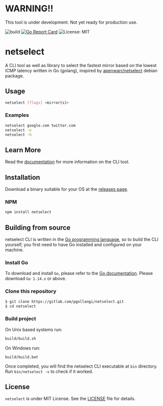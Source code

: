 # WARNING!!

This tool is under development. Not yet ready for production use.

![build](https://github.com/pgollangi/netselect-go/workflows/build/badge.svg?branch=master)
[![Go Report Card](https://goreportcard.com/badge/github.com/pgollangi/netselect-go)](https://goreportcard.com/report/github.com/pgollangi/netselect-go)
![License: MIT](https://img.shields.io/github/license/pgollangi/netselect-go)

# netselect

A CLI tool as well as library to select the fastest mirror based on the lowest ICMP latency written in Go (golang), inspired by [apenwarr/netselect](https://github.com/apenwarr/netselect) debian package.

## Usage

```sh
netselect [flags] <mirror(s)>
```
### Examples
```sh
netselect google.com twitter.com
netselect -v
netselect -h
```
## Learn More

Read the  [documentation](https://pgollangi.com/netselect)  for more information on the CLI tool.

## Installation

Download a binary suitable for your OS at the [releases page](https://github.com/pgollangi/netselect/releases/latest).

### NPM
```sh
npm install netselect
```

## Building from source

netselect CLI is written in the [Go programming language](https://golang.org/), so to build the CLI yourself, you first need to have Go installed and configured on your machine.

 ### Install Go

To download and install  `Go`, please refer to the  [Go documentation](https://golang.org/doc/install). Please download  `Go 1.14.x`  or above.

### Clone this repository
```sh
$ git clone https://gitlab.com/pgollangi/netselect.git
$ cd netselect
```
### Build project
On Unix based systems run:
```sh
build/build.sh
```
On Windows run:
```console
build/build.bat
```
Once completed, you will find the netselect CLI executable at `bin` directory. 
Run `bin/netselect -v` to check if it worked.

## License

`netselect` is under MIT License. See the [LICENSE](https://github.com/pgollangi/netselect-go/blob/main/LICENSE) file for details.